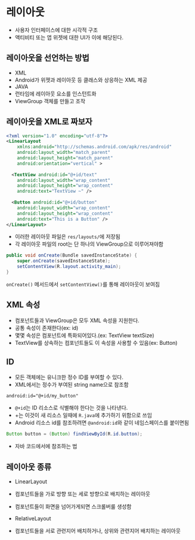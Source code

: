 # 레이아웃

- 사용자 인터페이스에 대한 시각적 구조
- 액티비티 또는 앱 위젯에 대한 UI가 이에 해당된다.

## 레이아웃을 선언하는 방법

- XML
 - Android가 위젯과 레이아웃 등 클래스와 상응하는 XML 제공
- JAVA
 - 런타임에 레이아웃 요소를 인스턴트화
 - ViewGroup 객체를 만들고 조작

## 레이아웃을 XML로 짜보자

```xml
<?xml version="1.0" encoding="utf-8"?>
<LinearLayout
    xmlns:android="http://schemas.android.com/apk/res/android"
    android:layout_width="match_parent"
    android:layout_height="match_parent"
    android:orientation="vertical" >
    
  <TextView android:id="@+id/text"
    android:layout_width="wrap_content"
    android:layout_height="wrap_content"
    android:text="TextView ~" />
    
  <Button android:id="@+id/button"
    android:layout_width="wrap_content"
    android:layout_height="wrap_content"
    android:text="This is a Button" />
</LinearLayout>
```

- 이러한 레이아웃 파일은 `res/layouts/`에 저장됨
- 각 레이아웃 파일의 root는 단 하나의 ViewGroup으로 이루어져야함

```java
public void onCreate(Bundle savedInstanceState) {
    super.onCreate(savedInstanceState);
    setContentView(R.layout.activity_main);
}
```
`onCreate()` 메서드에서 `setContentView()`를 통해 레이아웃이 보여짐

## XML 속성

- 컴포넌트들과 ViewGroup은 모두 XML 속성을 지원한다.
- 공통 속성이 존재한다(ex: id)
- 몇몇 속성은 컴포넌트에 특화되어있다.(ex: TextView textSize)
 - TextView를 상속하는 컴포넌트들도 이 속성을 사용할 수 있음(ex: Button)

## ID

- 모든 객체에는 유니크한 정수 ID를 부여할 수 있다.
- XML에서는 정수가 부여된 string name으로 참조함
```xml
android:id="@+id/my_button"
```
- `@+id`는 ID 리소스로 식별해야 한다는 것을 나타낸다.
- +는 이것이 새 리소스 일때에 `R.java`에 추가하기 위함으로 쓰임
- Android 리소스 id를 참조하려면 `@android:id`와 같이 네임스페이스를 붙이면됨

```java
Button button = (Button) findViewById(R.id.button);
```
- 자바 코드에서에 참조하는 법

## 레이아웃 종류
- LinearLayout
 - 컴포넌트들을 가로 방향 또는 세로 방향으로 배치하는 레이아웃
 - 컴포넌트들이 화면을 넘어가게되면 스크롤버룰 생성함

- RelativeLayout
 - 컴포넌트들을 서로 관련지어 배치하거나, 상위와 관련지어 배치하는 레이아웃


